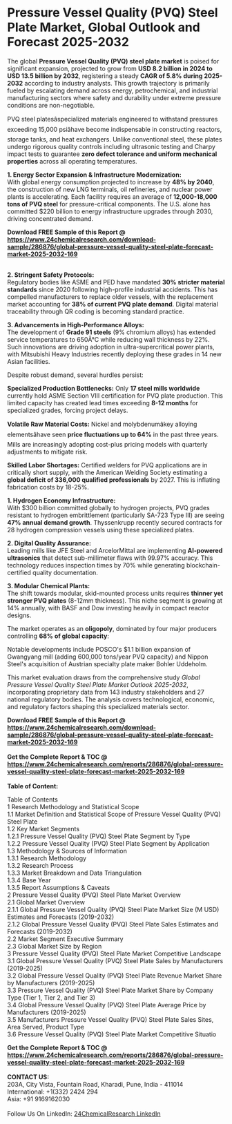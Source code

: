 <h1>Pressure Vessel Quality (PVQ) Steel Plate Market, Global Outlook and Forecast 2025-2032</h1><p>The global <strong>Pressure Vessel Quality (PVQ) steel plate market</strong> is poised for significant expansion, projected to grow from <strong>USD 8.2 billion in 2024 to USD 13.5 billion by 2032</strong>, registering a steady <strong>CAGR of 5.8% during 2025-2032</strong> according to industry analysts. This growth trajectory is primarily fueled by escalating demand across energy, petrochemical, and industrial manufacturing sectors where safety and durability under extreme pressure conditions are non-negotiable.</p><p>PVQ steel platesâspecialized materials engineered to withstand pressures exceeding 15,000 psiâhave become indispensable in constructing reactors, storage tanks, and heat exchangers. Unlike conventional steel, these plates undergo rigorous quality controls including ultrasonic testing and Charpy impact tests to guarantee <strong>zero defect tolerance and uniform mechanical properties</strong> across all operating temperatures.</p><p><strong>1. Energy Sector Expansion &amp; Infrastructure Modernization:</strong><br>
With global energy consumption projected to increase by <strong>48% by 2040</strong>, the construction of new LNG terminals, oil refineries, and nuclear power plants is accelerating. Each facility requires an average of <strong>12,000-18,000 tons of PVQ steel</strong> for pressure-critical components. The U.S. alone has committed $220 billion to energy infrastructure upgrades through 2030, driving concentrated demand.</p><div><b>Download FREE Sample of this Report @ 
            <a href="https://www.24chemicalresearch.com/download-sample/286876/global-pressure-vessel-quality-steel-plate-forecast-market-2025-2032-169">
            https://www.24chemicalresearch.com/download-sample/286876/global-pressure-vessel-quality-steel-plate-forecast-market-2025-2032-169</a></b></div><br><p><strong>2. Stringent Safety Protocols:</strong><br>
Regulatory bodies like ASME and PED have mandated <strong>30% stricter material standards</strong> since 2020 following high-profile industrial accidents. This has compelled manufacturers to replace older vessels, with the replacement market accounting for <strong>38% of current PVQ plate demand</strong>. Digital material traceability through QR coding is becoming standard practice.</p><p><strong>3. Advancements in High-Performance Alloys:</strong><br>
The development of <strong>Grade 91 steels</strong> (9% chromium alloys) has extended service temperatures to 650Â°C while reducing wall thickness by 22%. Such innovations are driving adoption in ultra-supercritical power plants, with Mitsubishi Heavy Industries recently deploying these grades in 14 new Asian facilities.</p><p>Despite robust demand, several hurdles persist:</p><p><strong>Specialized Production Bottlenecks:</strong> Only <strong>17 steel mills worldwide</strong> currently hold ASME Section VIII certification for PVQ plate production. This limited capacity has created lead times exceeding <strong>8-12 months</strong> for specialized grades, forcing project delays.</p><p><strong>Volatile Raw Material Costs:</strong> Nickel and molybdenumâkey alloying elementsâhave seen <strong>price fluctuations up to 64%</strong> in the past three years. Mills are increasingly adopting cost-plus pricing models with quarterly adjustments to mitigate risk.</p><p><strong>Skilled Labor Shortages:</strong> Certified welders for PVQ applications are in critically short supply, with the American Welding Society estimating a <strong>global deficit of 336,000 qualified professionals</strong> by 2027. This is inflating fabrication costs by 18-25%.</p><p><strong>1. Hydrogen Economy Infrastructure:</strong><br>
With $300 billion committed globally to hydrogen projects, PVQ grades resistant to hydrogen embrittlement (particularly SA-723 Type III) are seeing <strong>47% annual demand growth</strong>. Thyssenkrupp recently secured contracts for 28 hydrogen compression vessels using these specialized plates.</p><p><strong>2. Digital Quality Assurance:</strong><br>
Leading mills like JFE Steel and ArcelorMittal are implementing <strong>AI-powered ultrasonics</strong> that detect sub-millimeter flaws with 99.97% accuracy. This technology reduces inspection times by 70% while generating blockchain-certified quality documentation.</p><p><strong>3. Modular Chemical Plants:</strong><br>
The shift towards modular, skid-mounted process units requires <strong>thinner yet stronger PVQ plates</strong> (8-12mm thickness). This niche segment is growing at 14% annually, with BASF and Dow investing heavily in compact reactor designs.</p><p>The market operates as an <strong>oligopoly</strong>, dominated by four major producers controlling <strong>68% of global capacity</strong>:</p><p>Notable developments include POSCO's $1.1 billion expansion of Gwangyang mill (adding 600,000 tons/year PVQ capacity) and Nippon Steel's acquisition of Austrian specialty plate maker Bohler Uddeholm.</p><p>This market evaluation draws from the comprehensive study <em>Global Pressure Vessel Quality Steel Plate Market Outlook 2025-2032</em>, incorporating proprietary data from 143 industry stakeholders and 27 national regulatory bodies. The analysis covers technological, economic, and regulatory factors shaping this specialized materials sector.</p><div><b>Download FREE Sample of this Report @ 
            <a href="https://www.24chemicalresearch.com/download-sample/286876/global-pressure-vessel-quality-steel-plate-forecast-market-2025-2032-169">
            https://www.24chemicalresearch.com/download-sample/286876/global-pressure-vessel-quality-steel-plate-forecast-market-2025-2032-169</a></b></div><br><div><b>Get the Complete Report & TOC @ 
            <a href="https://www.24chemicalresearch.com/reports/286876/global-pressure-vessel-quality-steel-plate-forecast-market-2025-2032-169">
            https://www.24chemicalresearch.com/reports/286876/global-pressure-vessel-quality-steel-plate-forecast-market-2025-2032-169</a></b></div><br>
            <b>Table of Content:</b><p>Table of Contents<br />
1 Research Methodology and Statistical Scope<br />
1.1 Market Definition and Statistical Scope of Pressure Vessel Quality (PVQ) Steel Plate<br />
1.2 Key Market Segments<br />
1.2.1 Pressure Vessel Quality (PVQ) Steel Plate Segment by Type<br />
1.2.2 Pressure Vessel Quality (PVQ) Steel Plate Segment by Application<br />
1.3 Methodology & Sources of Information<br />
1.3.1 Research Methodology<br />
1.3.2 Research Process<br />
1.3.3 Market Breakdown and Data Triangulation<br />
1.3.4 Base Year<br />
1.3.5 Report Assumptions & Caveats<br />
2 Pressure Vessel Quality (PVQ) Steel Plate Market Overview<br />
2.1 Global Market Overview<br />
2.1.1 Global Pressure Vessel Quality (PVQ) Steel Plate Market Size (M USD) Estimates and Forecasts (2019-2032)<br />
2.1.2 Global Pressure Vessel Quality (PVQ) Steel Plate Sales Estimates and Forecasts (2019-2032)<br />
2.2 Market Segment Executive Summary<br />
2.3 Global Market Size by Region<br />
3 Pressure Vessel Quality (PVQ) Steel Plate Market Competitive Landscape<br />
3.1 Global Pressure Vessel Quality (PVQ) Steel Plate Sales by Manufacturers (2019-2025)<br />
3.2 Global Pressure Vessel Quality (PVQ) Steel Plate Revenue Market Share by Manufacturers (2019-2025)<br />
3.3 Pressure Vessel Quality (PVQ) Steel Plate Market Share by Company Type (Tier 1, Tier 2, and Tier 3)<br />
3.4 Global Pressure Vessel Quality (PVQ) Steel Plate Average Price by Manufacturers (2019-2025)<br />
3.5 Manufacturers Pressure Vessel Quality (PVQ) Steel Plate Sales Sites, Area Served, Product Type<br />
3.6 Pressure Vessel Quality (PVQ) Steel Plate Market Competitive Situatio</p><div><b>Get the Complete Report & TOC @ 
            <a href="https://www.24chemicalresearch.com/reports/286876/global-pressure-vessel-quality-steel-plate-forecast-market-2025-2032-169">
            https://www.24chemicalresearch.com/reports/286876/global-pressure-vessel-quality-steel-plate-forecast-market-2025-2032-169</a></b></div><br><b>CONTACT US:</b><br>
            203A, City Vista, Fountain Road, Kharadi, Pune, India - 411014<br>
            International: +1(332) 2424 294<br>
            Asia: +91 9169162030 <br><br>
            Follow Us On LinkedIn: <a href="https://www.linkedin.com/company/24chemicalresearch/">24ChemicalResearch LinkedIn</a>